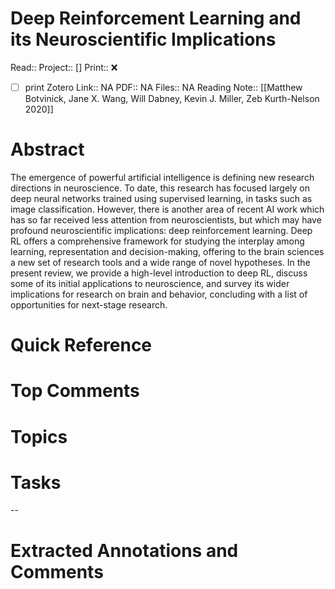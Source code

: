 

# Deep Reinforcement Learning and its Neuroscientific Implications
Read:: 
Project:: []
Print::  ❌
- [ ] print 
Zotero Link:: NA
PDF:: NA
Files:: NA
Reading Note:: [[Matthew Botvinick, Jane X. Wang, Will Dabney, Kevin J. Miller, Zeb Kurth-Nelson 2020]]

# Abstract
The emergence of powerful artificial intelligence is defining new research directions in neuroscience. To date, this research has focused largely on deep neural networks trained using supervised learning, in tasks such as image classification. However, there is another area of recent AI work which has so far received less attention from neuroscientists, but which may have profound neuroscientific implications: deep reinforcement learning. Deep RL offers a comprehensive framework for studying the interplay among learning, representation and decision-making, offering to the brain sciences a new set of research tools and a wide range of novel hypotheses. In the present review, we provide a high-level introduction to deep RL, discuss some of its initial applications to neuroscience, and survey its wider implications for research on brain and behavior, concluding with a list of opportunities for next-stage research.

# Quick Reference


# Top Comments


# Topics


# Tasks


--
# Extracted Annotations and Comments